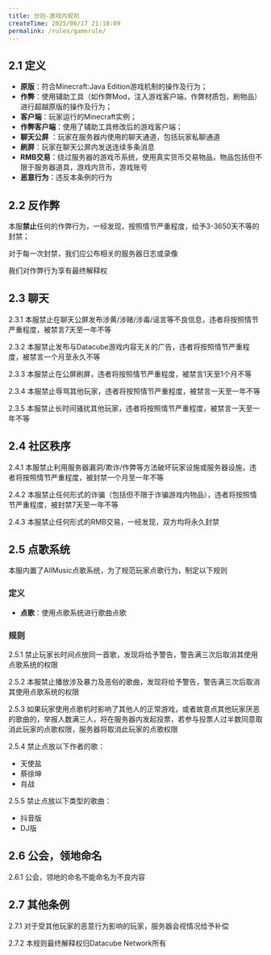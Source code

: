 ```yaml
---
title: 分则-游戏内规则
createTime: 2025/06/17 21:18:09
permalink: /rules/gamerule/
---
```


## 2.1 定义

- **原版**：符合Minecraft:Java Edition游戏机制的操作及行为；
- **作弊**：使用辅助工具（如作弊Mod，注入游戏客户端，作弊材质包，刷物品）进行超越原版的操作及行为；
- **客户端**：玩家运行的Minecraft实例；
- **作弊客户端**：使用了辅助工具修改后的游戏客户端；
- **聊天公屏** ：玩家在服务器内使用的聊天通道，包括玩家私聊通道
- **刷屏**：玩家在聊天公屏内发送连续多条消息
- **RMB交易**：绕过服务器的游戏币系统，使用真实货币交易物品，物品包括但不限于服务器道具，游戏内货币，游戏账号
- **恶意行为**：违反本条例的行为


## 2.2 反作弊

本服**禁止**任何的作弊行为，一经发现，按照情节严重程度，给予3-3650天不等的封禁；

对于每一次封禁，我们应公布相关的服务器日志或录像

我们对作弊行为享有最终解释权

## 2.3 聊天

2.3.1 本服禁止在聊天公屏发布涉黄/涉赌/涉毒/谣言等不良信息，违者将按照情节严重程度，被禁言7天至一年不等

2.3.2 本服禁止发布与Datacube游戏内容无关的广告，违者将按照情节严重程度，被禁言一个月至永久不等

2.3.3 本服禁止在公屏刷屏，违者将按照情节严重程度，被禁言1天至1个月不等

2.3.4 本服禁止辱骂其他玩家，违者将按照情节严重程度，被禁言一天至一年不等

2.3.5 本服禁止长时间骚扰其他玩家，违者将按照情节严重程度，被禁言一天至一年不等

## 2.4 社区秩序

2.4.1 本服禁止利用服务器漏洞/欺诈/作弊等方法破坏玩家设施或服务器设施，违者将按照情节严重程度，被封禁一个月至一年不等

2.4.2 本服禁止任何形式的诈骗（包括但不限于诈骗游戏内物品），违者将按照情节严重程度，被封禁7天至一年不等

2.4.3 本服禁止任何形式的RMB交易，一经发现，双方均将永久封禁

## 2.5 点歌系统

本服内置了AllMusic点歌系统，为了规范玩家点歌行为，制定以下规则

### 定义

 - **点歌**：使用点歌系统进行歌曲点歌

### 规则

2.5.1 禁止玩家长时间点放同一首歌，发现将给予警告，警告满三次后取消其使用点歌系统的权限

2.5.2 本服禁止播放涉及暴力及恶俗的歌曲，发现将给予警告，警告满三次后取消其使用点歌系统的权限

2.5.3 如果玩家使用点歌机时影响了其他人的正常游戏，或者故意点其他玩家厌恶的歌曲的，举报人数满三人，将在服务器内发起投票，若参与投票人过半数同意取消此玩家的点歌权限，服务器将取消此玩家的点歌权限

2.5.4 禁止点放以下作者的歌：

 - 天使盐
 - 蔡徐坤
 - 肖战

2.5.5 禁止点放以下类型的歌曲：

 - 抖音版
 - DJ版

## 2.6 公会，领地命名

2.6.1 公会，领地的命名不能命名为不良内容

## 2.7 其他条例

2.7.1 对于受其他玩家的恶意行为影响的玩家，服务器会视情况给予补偿

2.7.2 本规则最终解释权归Datacube Network所有


